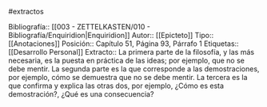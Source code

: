 #extractos 

Bibliografía:: [[003 - ZETTELKASTEN/010 - Bibliografía/Enquiridion|Enquiridion]]
Autor:: [[Epicteto]]
Tipo:: [[Anotaciones]]
Posición:: Capítulo 51, Página 93, Párrafo 1
Etiquetas:: [[Desarrollo Personal]]
Extracto:: La primera parte de la filosofía, y las más necesaria, es la puesta en práctica de las ideas; por ejemplo, que no se debe mentir. La segunda parte es la que corresponde a las demostraciones, por ejemplo, cómo se demuestra que no se debe mentir. La tercera es la que confirma y explica las otras dos, por ejemplo, ¿Cómo es esta demostración?, ¿Qué es una consecuencia?